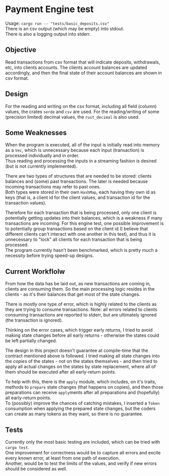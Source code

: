 # Payment Engine test

Usage: `cargo run -- "tests/basic_deposits.csv"`  
There is an csv output (which may be empty) into stdout.  
There is also a logging output into stderr.

## Objective

Read transactions from csv format that will indicate deposits, withdrawals, etc, into clients accounts. The clients account balances are updated accordingly, and then the final state of their account balances are shown in csv format.

## Design

For the reading and writing on the csv format, including all field (column) values, the crates `serde` and `csv` are used. For the reading/writing of some (precision limited) decimal values, the `rust_decimal` is also used.

## Some Weaknesses

When the program is executed, all of the input is initially read into memory as a `Vec`, which is unnecessary because each input (transaction) is processed individually and in order.  
Thus reading and processing the inputs in a streaming fashion is desired (but is not currently implemented).  

There are two types of structures that are needed to be stored: clients balances and (some) past transactions. The later is needed because incoming transactions may refer to past ones.  
Both types were stored in their own `HashMap`, each having they own id as keys (that is, a client id for the client values, and transaction id for the transaction values).  

Therefore for each transaction that is being processed, only one client is potentially getting updates into their balances, which is a weakness if many transactions are incoming. For this engine test, one possible improvement is to potentially group transactions based on the client id (I believe that different clients can't interact with one another in this test), and thus it is unnecessary to "lock" all clients for each transaction that is being processed.  
The program currently hasn't been benchmarked, which is pretty much a necessity before trying speed-up designs.

## Current Workflolw

From how the data has be laid out, as new transactions are coming in, clients are consuming them. So the main processing logic resides in the clients - as it's their balances that get most of the state changes.

There is mostly one type of error, which is highly related to the clients as they are trying to consume transactions. Note: all errors related to clients consuming transactions are reported to stderr, but are ultimately ignored (the transaction is ignored).

Thinking on the error cases, which trigger early returns, I tried to avoid making state changes before all early returns - otherwise the states could be left partially changed.

The design in this project doesn't guarantee at compile-time that the contract mentioned above is followed. I tried making all state changes into the _copies_ of the states - not on the states themselves - and then tried to apply all actual changes on the states by state replacement, where all of them should be executed after all early-return points.

To help with this, there is the `apply` module, which includes, on it's traits, methods to `prepare` state changes (that happens on copies), and then those preparations can receive `apply`ments after all preparations and (hopefully) all early-return points.  
To (possibly) improve the chances of catching mistakes, I inserted a `Token` consumption when applying the prepared state changes, but the coders can create as many tokens as they want, so there is no guarantee.

## Tests

Currently only the most basic testing are included, which can be tried with `cargo test`.  
One improvement for correctness would be to capture all errors and excite every known error, at least from one path of execution.  
Another, would be to test the limits of the values, and verify if new errors should be considered as well.
